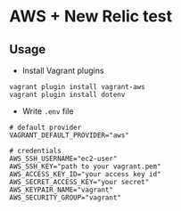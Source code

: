 AWS + New Relic test
====

## Usage

- Install Vagrant plugins

```
vagrant plugin install vagrant-aws
vagrant plugin install dotenv
```

- Write ```.env``` file

```
# default provider
VAGRANT_DEFAULT_PROVIDER="aws"

# credentials
AWS_SSH_USERNAME="ec2-user"
AWS_SSH_KEY="path to your vagrant.pem"
AWS_ACCESS_KEY_ID="your access key id"
AWS_SECRET_ACCESS_KEY="your secret"
AWS_KEYPAIR_NAME="vagrant"
AWS_SECURITY_GROUP="vagrant"
```


